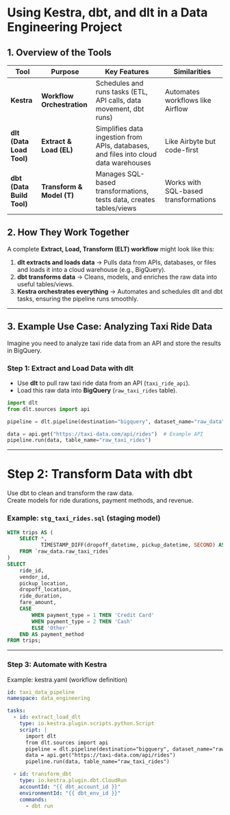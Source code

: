 # Using Kestra, dbt, and dlt in a Data Engineering Project

## 1. Overview of the Tools

| Tool  | Purpose  | Key Features | Similarities |
|--------|-------------|--------------|----------------|
| **Kestra** | **Workflow Orchestration** | Schedules and runs tasks (ETL, API calls, data movement, dbt runs) | Automates workflows like Airflow |
| **dlt (Data Load Tool)** | **Extract & Load (EL)** | Simplifies data ingestion from APIs, databases, and files into cloud data warehouses | Like Airbyte but code-first |
| **dbt (Data Build Tool)** | **Transform & Model (T)** | Manages SQL-based transformations, tests data, creates tables/views | Works with SQL-based transformations |

## 2. How They Work Together

A complete **Extract, Load, Transform (ELT) workflow** might look like this:

1. **dlt extracts and loads data** → Pulls data from APIs, databases, or files and loads it into a cloud warehouse (e.g., BigQuery).
2. **dbt transforms data** → Cleans, models, and enriches the raw data into useful tables/views.
3. **Kestra orchestrates everything** → Automates and schedules dlt and dbt tasks, ensuring the pipeline runs smoothly.

---

## 3. Example Use Case: Analyzing Taxi Ride Data

Imagine you need to analyze taxi ride data from an API and store the results in BigQuery.

### **Step 1: Extract and Load Data with dlt**
- Use **dlt** to pull raw taxi ride data from an API (`taxi_ride_api`).
- Load this raw data into **BigQuery** (`raw_taxi_rides` table).

```python
import dlt
from dlt.sources import api

pipeline = dlt.pipeline(destination="bigquery", dataset_name="raw_data")

data = api.get("https://taxi-data.com/api/rides")  # Example API
pipeline.run(data, table_name="raw_taxi_rides") 

```


---

# Step 2: Transform Data with dbt

Use dbt to clean and transform the raw data.  
Create models for ride durations, payment methods, and revenue.  

### Example: `stg_taxi_rides.sql` (staging model)
```sql
WITH trips AS (
    SELECT *, 
           TIMESTAMP_DIFF(dropoff_datetime, pickup_datetime, SECOND) AS ride_duration
    FROM `raw_data.raw_taxi_rides`
)
SELECT
    ride_id,
    vendor_id,
    pickup_location,
    dropoff_location,
    ride_duration,
    fare_amount,
    CASE 
        WHEN payment_type = 1 THEN 'Credit Card'
        WHEN payment_type = 2 THEN 'Cash'
        ELSE 'Other'
    END AS payment_method
FROM trips;
````

---

### Step 3: Automate with Kestra

Example: kestra.yaml (workflow definition)


```yml
id: taxi_data_pipeline
namespace: data_engineering

tasks:
  - id: extract_load_dlt
    type: io.kestra.plugin.scripts.python.Script
    script: |
      import dlt
      from dlt.sources import api
      pipeline = dlt.pipeline(destination="bigquery", dataset_name="raw_data")
      data = api.get("https://taxi-data.com/api/rides")
      pipeline.run(data, table_name="raw_taxi_rides")

  - id: transform_dbt
    type: io.kestra.plugin.dbt.CloudRun
    accountId: "{{ dbt_account_id }}"
    environmentId: "{{ dbt_env_id }}"
    commands:
      - dbt run
```
